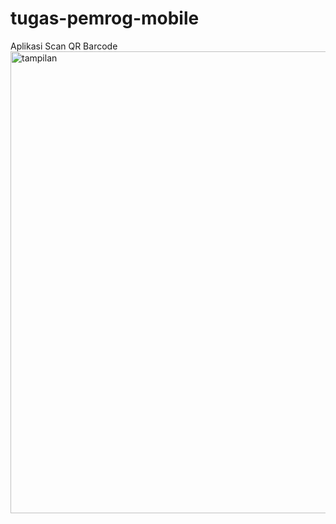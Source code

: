 # tugas-pemrog-mobile
Aplikasi Scan QR Barcode
<img width="739" alt="tampilan" src="https://github.com/nabilakurniasih99/tugas-pemrog-mobile/assets/106641416/d5ca7dd6-fc4a-4d8c-a402-317dd17e27ba">
